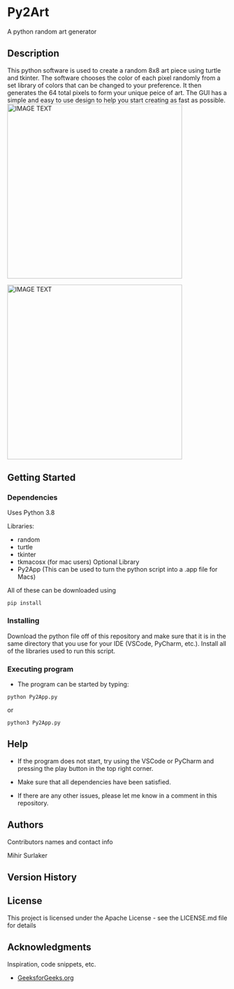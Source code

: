 # Py2Art

A python random art generator

## Description

This python software is used to create a random 8x8 art piece using turtle and tkinter. The software chooses the color of each pixel randomly from a set library of colors that can be changed to your preference. It then generates the 64 total pixels to form your unique peice of art. The GUI has a simple and easy to use design to help you start creating as fast as possible. 
 <img src="https://i.imgur.com/UD1BKJh.png " alt="IMAGE TEXT" width="400"/>
 
 
 <img src="https://i.imgur.com/jw6BYH8.png " alt="IMAGE TEXT" width="400"/>

## Getting Started

### Dependencies

Uses Python 3.8

Libraries: 
- random
- turtle
- tkinter
- tkmacosx (for mac users)
Optional Library
- Py2App (This can be used to turn the python script into a .app file for Macs)

All of these can be downloaded using
```
pip install 
```
### Installing

Download the python file off of this repository and make sure that it is in the same directory that you use for your IDE (VSCode, PyCharm, etc.). Install all of the libraries used to run this script. 

### Executing program

- The program can be started by typing:
```
python Py2App.py
```
or
```
python3 Py2App.py
```
## Help

- If the program does not start, try using the VSCode or PyCharm and pressing the play button in the top right corner. 

- Make sure that all dependencies have been satisfied.

- If there are any other issues, please let me know in a comment in this repository.


## Authors

Contributors names and contact info

Mihir Surlaker


## Version History


## License

This project is licensed under the Apache License - see the LICENSE.md file for details

## Acknowledgments

Inspiration, code snippets, etc.
* [GeeksforGeeks.org](https://www.geeksforgeeks.org)
